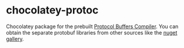 # chocolatey-protoc
Chocolatey package for the prebuilt 
[Protocol Buffers Compiler](https://developers.google.com/protocol-buffers/docs/downloads). 
You can obtain the separate protobuf libraries from other sources like the 
[nuget gallery](http://www.nuget.org/packages/protobuf-v120/).
